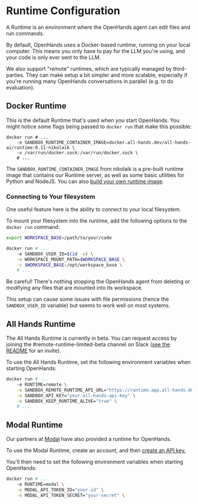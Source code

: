# Runtime Configuration

A Runtime is an environment where the OpenHands agent can edit files and run
commands.

By default, OpenHands uses a Docker-based runtime, running on your local computer.
This means you only have to pay for the LLM you're using, and your code is only ever sent to the LLM.

We also support "remote" runtimes, which are typically managed by third-parties.
They can make setup a bit simpler and more scalable, especially
if you're running many OpenHands conversations in parallel (e.g. to do evaluation).

## Docker Runtime
This is the default Runtime that's used when you start OpenHands. You might notice
some flags being passed to `docker run` that make this possible:

```
docker run # ...
    -e SANDBOX_RUNTIME_CONTAINER_IMAGE=docker.all-hands.dev/all-hands-ai/runtime:0.11-nikolaik \
    -v /var/run/docker.sock:/var/run/docker.sock \
    # ...
```

The `SANDBOX_RUNTIME_CONTAINER_IMAGE` from nikolaik is a pre-built runtime image
that contains our Runtime server, as well as some basic utilities for Python and NodeJS.
You can also [build your own runtime image](how-to/custom-sandbox-guide).

### Connecting to Your filesystem
One useful feature here is the ability to connect to your local filesystem.

To mount your filesystem into the runtime, add the following options to
the `docker run` command:

```bash
export WORKSPACE_BASE=/path/to/your/code

docker run # ...
    -e SANDBOX_USER_ID=$(id -u) \
    -e WORKSPACE_MOUNT_PATH=$WORKSPACE_BASE \
    -v $WORKSPACE_BASE:/opt/workspace_base \
    # ...
```

Be careful! There's nothing stopping the OpenHands agent from deleting or modifying
any files that are mounted into its workspace.

This setup can cause some issues with file permissions (hence the `SANDBOX_USER_ID` variable)
but seems to work well on most systems.

## All Hands Runtime
The All Hands Runtime is currently in beta. You can request access by joining
the #remote-runtime-limited-beta channel on Slack ([see the README](https://github.com/All-Hands-AI/OpenHands?tab=readme-ov-file#-join-our-community) for an invite).

To use the All Hands Runtime, set the following environment variables when
starting OpenHands:

```bash
docker run # ...
    -e RUNTIME=remote \
    -e SANDBOX_REMOTE_RUNTIME_API_URL="https://runtime.app.all-hands.dev" \
    -e SANDBOX_API_KEY="your-all-hands-api-key" \
    -e SANDBOX_KEEP_RUNTIME_ALIVE="true" \
    # ...
```

## Modal Runtime
Our partners at [Modal](https://modal.com/) have also provided a runtime for OpenHands.

To use the Modal Runtime, create an account, and then [create an API key.](https://modal.com/settings)

You'll then need to set the following environment variables when starting OpenHands:
```bash
docker run # ...
    -e RUNTIME=modal \
    -e MODAL_API_TOKEN_ID="your-id" \
    -e MODAL_API_TOKEN_SECRET="your-secret" \
```
